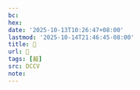 ```yaml
---
bc:
hex:
date: '2025-10-13T10:26:47+08:00'
lastmod: '2025-10-14T21:46:45-08:00'
title: 􃰺
url: 􃰺
tags: [韽]
src: DCCV
note:
---
```

